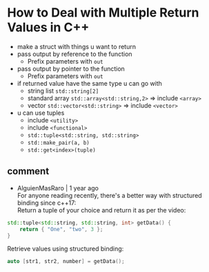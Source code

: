 # How to Deal with Multiple Return Values in C++


- make a struct with things u want to return
- pass output by reference to the function
  - Prefix parameters with `out`
- pass output by pointer to the function
  - Prefix parameters with `out`
- if returned value have the same type u can go with
  - string list `std::string[2]`
  - standard array `std::array<std::string,2>` => include `<array>`
  - vector `std::vector<std::string>` => include `<vector>`
- u can use tuples
  - include `<utility>`
  - include `<functional>`
  - `std::tuple<std::string, std::string>`
  - `std::make_pair(a, b)`
  - `std::get<index>(tuple)`

## comment

- AlguienMasRaro | 1 year ago
  <br>
  For anyone reading recently, there's a better way with structured binding since c++17:
  <br>
  Return a tuple of your choice and return it as per the video:

```c++
std::tuple<std::string, std::string, int> getData() {
    return { "One", "two", 3 };
}
```

Retrieve values using structured binding:

```c++
auto [str1, str2, number] = getData();
```

